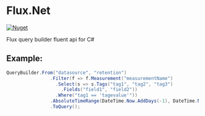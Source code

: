 # Flux.Net
[![Nuget](https://img.shields.io/nuget/v/FluxQuery.Net)](https://www.nuget.org/packages/FluxQuery.Net/)

Flux query builder fluent api for C#

## Example:

```csharp
QueryBuilder.From("datasource", "retention")
                .Filter(f => f.Measurement("measurementName")
                  .Select(s => s.Tags("tag1", "tag2", "tag3")
                    .Fields("field1", "field2"))
                  .Where("tag1 == 'tagevalue'"))
                .AbsoluteTimeRange(DateTime.Now.AddDays(-1), DateTime.Now)
                .ToQuery();
```

